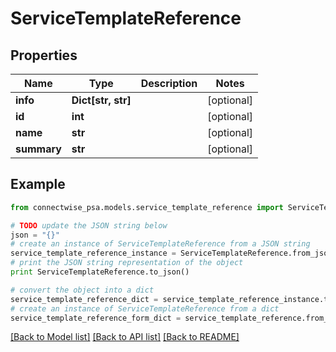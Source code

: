 # ServiceTemplateReference


## Properties
Name | Type | Description | Notes
------------ | ------------- | ------------- | -------------
**info** | **Dict[str, str]** |  | [optional] 
**id** | **int** |  | [optional] 
**name** | **str** |  | [optional] 
**summary** | **str** |  | [optional] 

## Example

```python
from connectwise_psa.models.service_template_reference import ServiceTemplateReference

# TODO update the JSON string below
json = "{}"
# create an instance of ServiceTemplateReference from a JSON string
service_template_reference_instance = ServiceTemplateReference.from_json(json)
# print the JSON string representation of the object
print ServiceTemplateReference.to_json()

# convert the object into a dict
service_template_reference_dict = service_template_reference_instance.to_dict()
# create an instance of ServiceTemplateReference from a dict
service_template_reference_form_dict = service_template_reference.from_dict(service_template_reference_dict)
```
[[Back to Model list]](../README.md#documentation-for-models) [[Back to API list]](../README.md#documentation-for-api-endpoints) [[Back to README]](../README.md)


